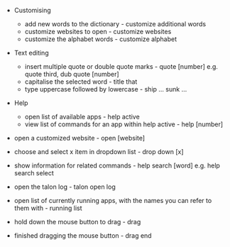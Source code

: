 - Customising
    - add new words to the dictionary - customize additional words
    - customize websites to open - customize websites
    - customize the alphabet words - customize alphabet

- Text editing
    - insert multiple quote or double quote marks - quote [number] e.g. quote third, dub quote [number]
    - capitalise the selected word - title that
    - type uppercase followed by lowercase - ship ... sunk ...

- Help
    - open list of available apps - help active
    - view list of commands for an app within help active - help [number]

- open a customized website - open \[website\]
- choose and select x item in dropdown list - drop down \[x\]
- show information for related commands - help search \[word\] e.g. help search select
- open the talon log - talon open log
- open list of currently running apps, with the names you can refer to them with - running list
- hold down the mouse button to drag - drag
- finished dragging the mouse button - drag end
